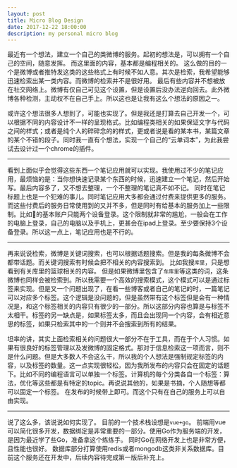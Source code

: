 ```yaml
---
layout: post
title: Micro Blog Design
date: 2017-12-22 18:00:00
description: my personal micro blog
---
```


最近有一个想法，建立一个自己的类微博的服务。起初的想法是，可以拥有一个自己的空间，随意发挥。 而这里面的内容，基本都是编程相关的。 这么做的目的一个是微博或者推特发这类的这些格式上有时候不如人意。其次是检索，我希望能够迅速检索出某一类内容。而微博的检索并不是很好用。
最后有些内容并不想被放在社交网络上。微博有仅自己可见这个设置，但是设置后没办法逆向回去。此外微博各种检测，主动权不在自己手上。所以这也是让我有这么个想法的原因之一。

或许这个想法很多人想到了，可能也实现了。但是我还是打算去自己开发一个，可以根据不同的内容设计不一样的呈现格式。比如编程类相关的如果保证文字与代码之间的样式；或者是纯个人的碎碎念的的样式，更或者说是看的某本书，某篇文章的某个不错的段子。同时我一直有个想法，实现一个自己的“云单词本”，为此我尝试去设计过一个chrome的插件。

<hr>

看到上面似乎会觉得这些东西一个笔记应用就可以实现。我使用过不少的笔记应用，最烦恼的是：当你想快速记录某个东西的时候，迅速建立一个笔记，然后开始写。最后内容多了，又不想去整理，一个不整理的笔记真不如不记。 同时在笔记标题上也是一个犯难的事儿。同时笔记应用大多都会通过付费来提供更多的服务。而这些付费后的服务日常使用到的又并不多，但是同时有给基本的服务加上一些限制。比如🐘的基本账户只能两个设备登录。这个限制就非常的尴尬，一般会在工作的电脑上登录，自己的电脑以及手机上，更甚会在ipad上登录。至少要保持3个设备登录。所以这一点上，笔记应用也是不行的。

<hr>

再来说说检索，微博是关键词搜索，也可以根据话题搜索。但是我的每条微博不会都带话题。而关键词搜索有时候会把不相关的内容搜索到。 比如我搜`库里`，只是想看到有关库里的篮球相关的内容。 但是如果微博里包含了`车库里`等这类的词，这条微博也同样会被检索到。所以我需要一个高效的搜索模式，这个模式可以是通过标签来实现。但是又一个问题出现了，在看一些博客或者自己的笔记的时，一篇笔记可以对应多个标签。这个逻辑是没问题的，但是虽然带有这个标签但是会有一种情况是，和这个标签相关的内容只有很少的一部分。所以这部分内容也算是与标签不太相干。标签的另一缺点是，如果标签太多，而且会出现同一个内容，会有相近意思的标签，如果只检索其中的一个则并不会搜索到所有的结果。

坦率的讲，其实上面检索相关的问题很大一部分不在于工具，而在于个人习惯。如果有很良好的标签管理以及发微博的固定格式。那对于信息检索这一项而言，则不是什么问题。但是大多数人不会这么干，所以我的个人想法是强制规定标签的内容，以及标签的数量。这一点实现很轻松，因为我所发布的内容只会在固定的话题下。比如不同的编程语言可以单独一个标签。计算机的每个分类各自一个标签：算法，优化等这些都是有特定的topic。再说说其他的，如果是书摘，个人随想等都可以固定一个标签。 在发布的时候带上即可。而这个只有在自己的服务上可以自由实现。

<hr>

说了这么多，该说说如何实现了。 目前的一个技术栈设想是`vue+go`。 前端用vue可以简化很多开发，数据绑定是非常重要的一部分。使用Go作为服务端的开发，是因为最近学了些Go，准备拿这个练练手。 同时Go在网络开发上也是非常方便，且性能也很好。 数据库部分打算使用redis或者mongodb这类非关系数据库。目前这个服务还在开发中，后续内容待完成第一版后补充上。

